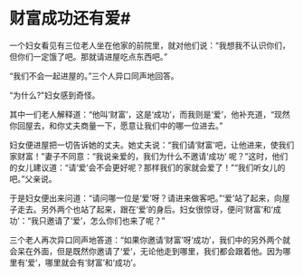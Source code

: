 # 财富成功还有爱#
一个妇女看见有三位老人坐在他家的前院里，就对他们说：“我想我不认识你们，但你们一定饿了吧。那就请进屋吃点东西吧。” 


“我们不会一起进屋的。”三个人异口同声地回答。 


“为什么?"妇女感到奇怪。 


其中一们老人解释道：“他叫‘财富’，这是‘成功’，而我则是‘爱’，他补充道，“现然你回屋去，和你丈夫商量一下，愿意让我们中的哪一位进去。” 


妇女便进屋把一切告诉她的丈夫。她丈夫说：“我们请‘财富’吧，让他进来，使我们家财富！”妻子不同意：“我说亲爱的，我们为什么不邀请‘成功' 呢？”这时，他们的女儿建议道：“请‘爱’会不会更好呢？那样我们的家就会爱了！”“我们听女儿的吧。”父亲说。 


于是妇女便出来问道：“请问哪一位是‘爱’呀？请进来做客吧。”‘爱’站了起来，向屋子走去。另外两个也站了起来，跟在‘爱’的身后。妇女很惊讶，便问‘财富’和‘成功’：“我只邀请了‘爱’，怎么你们也来了呢？” 


三个老人再次异口同声地答道：“如果你邀请‘财富’呀‘成功’，我们中的另外两个就会呆在外面，但是既然你邀请了‘爱’，无论他走到哪里，我们都会跟着他。因为哪里有‘爱’，哪里就会有‘财富’和‘成功’。
 